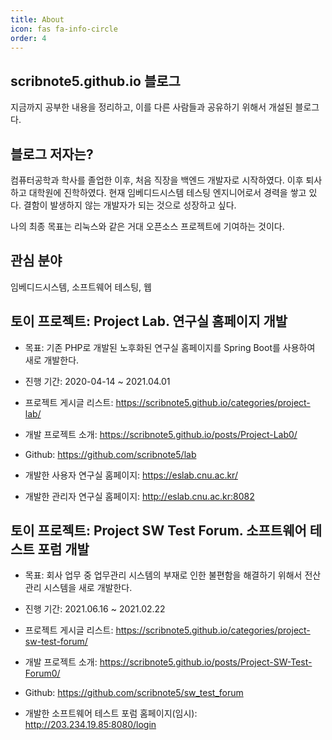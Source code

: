```yaml
---
title: About
icon: fas fa-info-circle
order: 4
---
```

## scribnote5.github.io 블로그
지금까지 공부한 내용을 정리하고, 이를 다른 사람들과 공유하기 위해서 개설된 블로그다.



## 블로그 저자는?
컴퓨터공학과 학사를 졸업한 이후, 처음 직장을 백엔드 개발자로 시작하였다.
이후 퇴사하고 대학원에 진학하였다.
현재 임베디드시스템 테스팅 엔지니어로서 경력을 쌓고 있다.
결함이 발생하지 않는 개발자가 되는 것으로 성장하고 싶다.

나의 최종 목표는 리눅스와 같은 거대 오픈소스 프로젝트에 기여하는 것이다.



## 관심 분야
임베디드시스템, 소프트웨어 테스팅, 웹



## 토이 프로젝트: Project Lab. 연구실 홈페이지 개발
- 목표: 기존 PHP로 개발된 노후화된 연구실 홈페이지를 Spring Boot를 사용하여 새로 개발한다.
- 진행 기간: 2020-04-14 ~ 2021.04.01

- 프로젝트 게시글 리스트: <https://scribnote5.github.io/categories/project-lab/>
- 개발 프로젝트 소개: <https://scribnote5.github.io/posts/Project-Lab0/>
- Github: <https://github.com/scribnote5/lab>
- 개발한 사용자 연구실 홈페이지: <https://eslab.cnu.ac.kr/>
- 개발한 관리자 연구실 홈페이지: <http://eslab.cnu.ac.kr:8082>



## 토이 프로젝트: Project SW Test Forum. 소프트웨어 테스트 포럼 개발
- 목표: 회사 업무 중 업무관리 시스템의 부재로 인한 불편함을 해결하기 위해서 전산 관리 시스템을 새로 개발한다.
- 진행 기간: 2021.06.16 ~ 2021.02.22

- 프로젝트 게시글 리스트: <https://scribnote5.github.io/categories/project-sw-test-forum/>
- 개발 프로젝트 소개: <https://scribnote5.github.io/posts/Project-SW-Test-Forum0/>
- Github: <https://github.com/scribnote5/sw_test_forum>
- 개발한 소프트웨어 테스트 포럼 홈페이지(임시): <http://203.234.19.85:8080/login>
